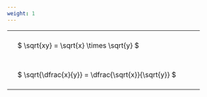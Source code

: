 ```yaml
---
weight: 1
---
```


<style type="text/css">
#T_5d98d th.col_heading {
  text-align: left;
  font-size: 1em;
}
#T_5d98d td {
  text-align: left;
  font-size: 1em;
  padding: 1.5em;
}
#T_5d98d_row0_col0, #T_5d98d_row1_col0 {
  width: 400px;
  white-space: pre-wrap;
}
</style>
<table id="T_5d98d">
  <thead>
  </thead>
  <tbody>
    <tr>
      <td id="T_5d98d_row0_col0" class="data row0 col0" >$ \sqrt{xy} = \sqrt{x} \times \sqrt{y} $</td>
    </tr>
    <tr>
      <td id="T_5d98d_row1_col0" class="data row1 col0" >$ \sqrt{\dfrac{x}{y}} = \dfrac{\sqrt{x}}{\sqrt{y}} $</td>
    </tr>
  </tbody>
</table>
